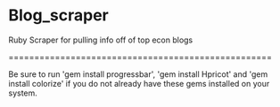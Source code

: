 Blog_scraper
============

Ruby Scraper for pulling info off of top econ blogs


===================================================

Be sure to run 'gem install progressbar', 'gem install Hpricot' and 'gem install colorize' if you do not
already have these gems installed on your system.
